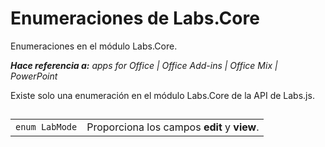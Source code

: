 
# Enumeraciones de Labs.Core
Enumeraciones en el módulo Labs.Core.

 _**Hace referencia a:** apps for Office | Office Add-ins | Office Mix | PowerPoint_

Existe solo una enumeración en el módulo Labs.Core de la API de Labs.js.

## 


|||
|:-----|:-----|
| `enum LabMode`|Proporciona los campos **edit** y **view**.|
